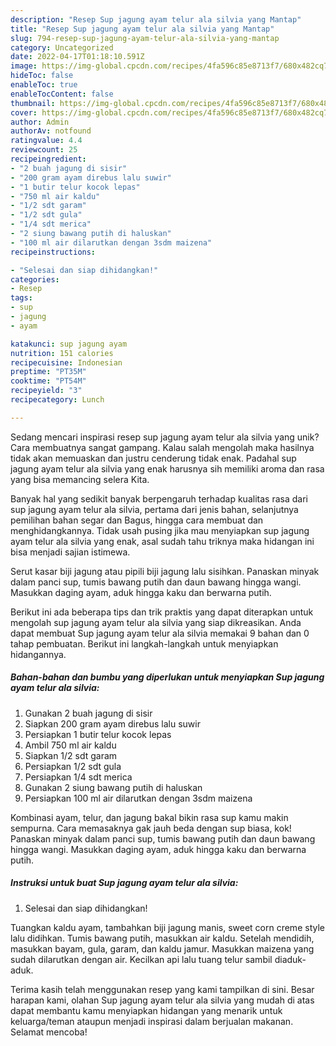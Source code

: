```yaml
---
description: "Resep Sup jagung ayam telur ala silvia yang Mantap"
title: "Resep Sup jagung ayam telur ala silvia yang Mantap"
slug: 794-resep-sup-jagung-ayam-telur-ala-silvia-yang-mantap
category: Uncategorized
date: 2022-04-17T01:18:10.591Z
image: https://img-global.cpcdn.com/recipes/4fa596c85e8713f7/680x482cq70/sup-jagung-ayam-telur-ala-silvia-foto-resep-utama.jpg
hideToc: false
enableToc: true
enableTocContent: false
thumbnail: https://img-global.cpcdn.com/recipes/4fa596c85e8713f7/680x482cq70/sup-jagung-ayam-telur-ala-silvia-foto-resep-utama.jpg
cover: https://img-global.cpcdn.com/recipes/4fa596c85e8713f7/680x482cq70/sup-jagung-ayam-telur-ala-silvia-foto-resep-utama.jpg
author: Admin
authorAv: notfound
ratingvalue: 4.4
reviewcount: 25
recipeingredient:
- "2 buah jagung di sisir"
- "200 gram ayam direbus lalu suwir"
- "1 butir telur kocok lepas"
- "750 ml air kaldu"
- "1/2 sdt garam"
- "1/2 sdt gula"
- "1/4 sdt merica"
- "2 siung bawang putih di haluskan"
- "100 ml air dilarutkan dengan 3sdm maizena"
recipeinstructions:

- "Selesai dan siap dihidangkan!"
categories:
- Resep
tags:
- sup
- jagung
- ayam

katakunci: sup jagung ayam 
nutrition: 151 calories
recipecuisine: Indonesian
preptime: "PT35M"
cooktime: "PT54M"
recipeyield: "3"
recipecategory: Lunch

---
```





Sedang mencari inspirasi resep sup jagung ayam telur ala silvia yang unik? Cara membuatnya sangat gampang. Kalau salah mengolah maka hasilnya tidak akan memuaskan dan justru cenderung tidak enak. Padahal sup jagung ayam telur ala silvia yang enak harusnya sih memiliki aroma dan rasa yang bisa memancing selera Kita.





Banyak hal yang sedikit banyak berpengaruh terhadap kualitas rasa dari sup jagung ayam telur ala silvia, pertama dari jenis bahan, selanjutnya pemilihan bahan segar dan Bagus, hingga cara membuat dan menghidangkannya. Tidak usah pusing jika mau menyiapkan sup jagung ayam telur ala silvia yang enak,      asal sudah tahu triknya maka hidangan ini bisa menjadi sajian istimewa.














Serut kasar biji jagung atau pipili biji jagung lalu sisihkan. Panaskan minyak dalam panci sup, tumis bawang putih dan daun bawang hingga wangi. Masukkan daging ayam, aduk hingga kaku dan berwarna putih.






Berikut ini ada beberapa tips dan trik praktis yang dapat diterapkan untuk mengolah sup jagung ayam telur ala silvia yang siap dikreasikan. Anda dapat membuat Sup jagung ayam telur ala silvia memakai 9 bahan dan 0 tahap pembuatan. Berikut ini langkah-langkah untuk menyiapkan hidangannya.

<!--inarticleads1-->

##### Bahan-bahan dan bumbu yang diperlukan untuk menyiapkan Sup jagung ayam telur ala silvia:

1. Gunakan 2 buah jagung di sisir
1. Siapkan 200 gram ayam direbus lalu suwir
1. Persiapkan 1 butir telur kocok lepas
1. Ambil 750 ml air kaldu
1. Siapkan 1/2 sdt garam
1. Persiapkan 1/2 sdt gula
1. Persiapkan 1/4 sdt merica
1. Gunakan 2 siung bawang putih di haluskan
1. Persiapkan 100 ml air dilarutkan dengan 3sdm maizena


Kombinasi ayam, telur, dan jagung bakal bikin rasa sup kamu makin sempurna. Cara memasaknya gak jauh beda dengan sup biasa, kok! Panaskan minyak dalam panci sup, tumis bawang putih dan daun bawang hingga wangi. Masukkan daging ayam, aduk hingga kaku dan berwarna putih. 

<!--inarticleads2-->

##### Instruksi untuk buat Sup jagung ayam telur ala silvia:


1. Selesai dan siap dihidangkan!

Tuangkan kaldu ayam, tambahkan biji jagung manis, sweet corn creme style lalu didihkan. Tumis bawang putih, masukkan air kaldu. Setelah mendidih, masukkan bayam, gula, garam, dan kaldu jamur. Masukkan maizena yang sudah dilarutkan dengan air. Kecilkan api lalu tuang telur sambil diaduk-aduk. 

Terima kasih telah menggunakan resep yang kami tampilkan di sini. Besar harapan kami, olahan Sup jagung ayam telur ala silvia yang mudah di atas dapat membantu kamu menyiapkan hidangan yang menarik untuk keluarga/teman ataupun menjadi inspirasi dalam berjualan makanan. Selamat mencoba!
